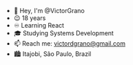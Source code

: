 - 👋 Hey, I'm @VictorGrano
- 😉 18 years
- ♾️ Learning React
- 🎓 Studying Systems Development
- 📫 Reach me: victordgrano@gmail.com
- 🏙  Itajobi, São Paulo, Brazil
<!---
VictorGrano/VictorGrano is a ✨ special ✨ repository because its `README.md` (this file) appears on your GitHub profile.
You can click the Preview link to take a look at your changes.
--->
